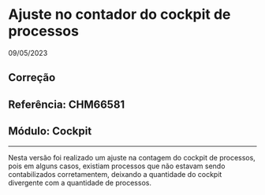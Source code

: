 # Ajuste no contador do cockpit de processos
09/05/2023
## Correção
## Referência: CHM66581
## Módulo: Cockpit
***

Nesta versão foi realizado um ajuste na contagem do cockpit de processos, pois em alguns casos, existiam processos que não estavam sendo contabilizados corretamentem, deixando a quantidade do cockpit divergente com a quantidade de processos.